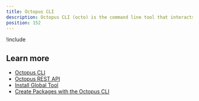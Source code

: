 ```yaml
---
title: Octopus CLI
description: Octopus CLI (octo) is the command line tool that interacts with the Octopus REST API
position: 152
---
```


!include <octopus-cli>

## Learn more

- [Octopus CLI](/docs/octopus-rest-api/octopus-cli/index.md)
- [Octopus REST API](/docs/octopus-rest-api.md)
- [Install Global Tool](/docs/octopus-rest-api/octopus-cli/install-global-tool.md)
- [Create Packages with the Octopus CLI](/docs/packaging-applications/create-packages/octopus-cli.md)
